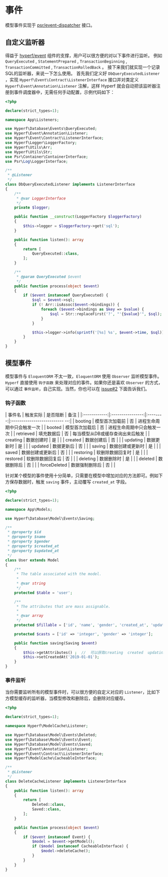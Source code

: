 # 事件
模型事件实现于 [psr/event-dispatcher](https://github.com/php-fig/event-dispatcher) 接口。

## 自定义监听器

得益于 [hyperf/event](https://github.com/hyperf-cloud/event) 组件的支撑，用户可以很方便的对以下事件进行监听。
例如 `QueryExecuted` , `StatementPrepared` , `TransactionBeginning` , `TransactionCommitted` , `TransactionRolledBack` 。
接下来我们就实现一个记录SQL的监听器，来说一下怎么使用。
首先我们定义好 `DbQueryExecutedListener` ，实现 `Hyperf\Event\Contract\ListenerInterface` 接口并对类定义 `Hyperf\Event\Annotation\Listener` 注解，这样 Hyperf 就会自动把该监听器注册到事件调度器中，无需任何手动配置，示例代码如下：

```php
<?php

declare(strict_types=1);

namespace App\Listeners;

use Hyperf\Database\Events\QueryExecuted;
use Hyperf\Event\Annotation\Listener;
use Hyperf\Event\Contract\ListenerInterface;
use Hyperf\Logger\LoggerFactory;
use Hyperf\Utils\Arr;
use Hyperf\Utils\Str;
use Psr\Container\ContainerInterface;
use Psr\Log\LoggerInterface;

/**
 * @Listener
 */
class DbQueryExecutedListener implements ListenerInterface
{
    /**
     * @var LoggerInterface
     */
    private $logger;

    public function __construct(LoggerFactory $loggerFactory)
    {
        $this->logger = $loggerFactory->get('sql');
    }

    public function listen(): array
    {
        return [
            QueryExecuted::class,
        ];
    }

    /**
     * @param QueryExecuted $event
     */
    public function process(object $event)
    {
        if ($event instanceof QueryExecuted) {
            $sql = $event->sql;
            if (! Arr::isAssoc($event->bindings)) {
                foreach ($event->bindings as $key => $value) {
                    $sql = Str::replaceFirst('?', "'{$value}'", $sql);
                }
            }

            $this->logger->info(sprintf('[%s] %s', $event->time, $sql));
        }
    }
}

```

## 模型事件

模型事件与 `EloquentORM` 不太一致，`EloquentORM` 使用 `Observer` 监听模型事件。`Hyperf` 直接使用 `钩子函数` 来处理对应的事件。如果你还是喜欢 `Observer` 的方式，可以通过 `事件监听`，自己实现。当然，你也可以在 [issue#2](https://github.com/hyperf-cloud/hyperf/issues/2) 下面告诉我们。

### 钩子函数

|    事件名    |     触发实际     | 是否阻断 |               备注                |
|:------------:|:----------------:|:--------:|:-------------------------- --:|
|   booting    |  模型首次加载前  |    否    |    进程生命周期中只会触发一次         |
|    booted    |  模型首次加载后  |    否    |    进程生命周期中只会触发一次         |
|  retrieved   |    填充数据后   |    否    |  每当模型从DB或缓存查询出来后触发      |
|   creating   |    数据创建时   |    是    |                                  |
|   created    |    数据创建后   |    否    |                                  |
|   updating   |    数据更新时   |    是    |                                  |
|   updated    |    数据更新后   |    否    |                                  |
|    saving    | 数据创建或更新时 |    是    |                                  |
|    saved     | 数据创建或更新后 |    否    |                                  |
|  restoring   | 软删除数据回复时 |    是    |                                  |
|   restored   | 软删除数据回复后 |    否    |                                  |
|   deleting   |    数据删除时   |    是    |                                  |
|   deleted    |    数据删除后   |    否    |                                  |
| forceDeleted |  数据强制删除后  |    否    |                                  |

针对某个模型的事件使用十分简单，只需要在模型中增加对应的方法即可。例如下方保存数据时，触发 `saving` 事件，主动覆写 `created_at` 字段。

```php
<?php

declare(strict_types=1);

namespace App\Models;

use Hyperf\Database\Model\Events\Saving;

/**
 * @property $id
 * @property $name
 * @property $gender
 * @property $created_at
 * @property $updated_at
 */
class User extends Model
{
    /**
     * The table associated with the model.
     *
     * @var string
     */
    protected $table = 'user';

    /**
     * The attributes that are mass assignable.
     *
     * @var array
     */
    protected $fillable = ['id', 'name', 'gender', 'created_at', 'updated_at'];

    protected $casts = ['id' => 'integer', 'gender' => 'integer'];

    public function saving(Saving $event)
    {
        $this->getAttributes() ;  //  可以获取creating  created  updating  updated  deleting  deleted事件之后的相关记录，格式为：array
        $this->setCreatedAt('2019-01-01');
    }
}

```

### 事件监听

当你需要监听所有的模型事件时，可以很方便的自定义对应的 `Listener`，比如下方模型缓存的监听器，当模型修改和删除后，会删除对应缓存。

```php
<?php

declare(strict_types=1);

namespace Hyperf\ModelCache\Listener;

use Hyperf\Database\Model\Events\Deleted;
use Hyperf\Database\Model\Events\Event;
use Hyperf\Database\Model\Events\Saved;
use Hyperf\Event\Annotation\Listener;
use Hyperf\Event\Contract\ListenerInterface;
use Hyperf\ModelCache\CacheableInterface;

/**
 * @Listener
 */
class DeleteCacheListener implements ListenerInterface
{
    public function listen(): array
    {
        return [
            Deleted::class,
            Saved::class,
        ];
    }

    public function process(object $event)
    {
        if ($event instanceof Event) {
            $model = $event->getModel();
            if ($model instanceof CacheableInterface) {
                $model->deleteCache();
            }
        }
    }
}

```